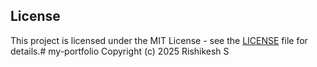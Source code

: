 ## License

This project is licensed under the MIT License - see the [LICENSE](LICENSE) file for details.# my-portfolio
Copyright (c) 2025 Rishikesh S
